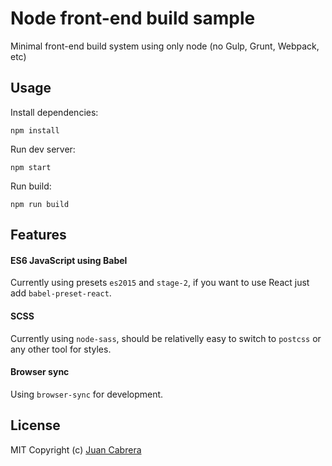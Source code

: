 # Node front-end build sample
Minimal front-end build system using only node (no Gulp, Grunt, Webpack, etc)

## Usage
Install dependencies:  
```
npm install
```

Run dev server:
```
npm start
```

Run build:
```
npm run build
```

## Features
#### ES6 JavaScript using Babel
Currently using presets `es2015` and `stage-2`, if you want to use React just add `babel-preset-react`.

#### SCSS
Currently using `node-sass`, should be relativelly easy to switch to `postcss` or any other tool for styles.

#### Browser sync
Using `browser-sync` for development.


## License
MIT Copyright (c) [Juan Cabrera](http://juan.me)

